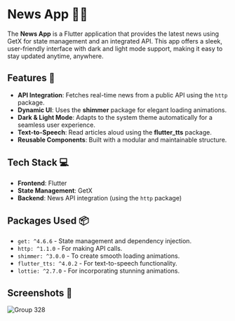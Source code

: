 # News App 📰📱

The **News App** is a Flutter application that provides the latest news using GetX for state management and an integrated API. This app offers a sleek, user-friendly interface with dark and light mode support, making it easy to stay updated anytime, anywhere.

## Features 🌟

- **API Integration**: Fetches real-time news from a public API using the `http` package.
- **Dynamic UI**: Uses the **shimmer** package for elegant loading animations.
- **Dark & Light Mode**: Adapts to the system theme automatically for a seamless user experience.
- **Text-to-Speech**: Read articles aloud using the **flutter_tts** package.
- **Reusable Components**: Built with a modular and maintainable structure.

## Tech Stack 💻
- **Frontend**: Flutter
- **State Management**: GetX
- **Backend**: News API integration (using the `http` package)

## Packages Used 📦
- `get: ^4.6.6` - State management and dependency injection.
- `http: ^1.1.0` - For making API calls.
- `shimmer: ^3.0.0` - To create smooth loading animations.
- `flutter_tts: ^4.0.2` - For text-to-speech functionality.
- `lottie: ^2.7.0` - For incorporating stunning animations.

## Screenshots 📸
![Group 328](https://github.com/user-attachments/assets/0c363883-8dbe-4744-8567-f345f14f528a)
